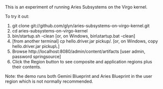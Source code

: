 This is an experiment of running Aries Subsystems on the Virgo kernel.

To try it out:

1. git clone git://github.com/glyn/aries-subsystems-on-virgo-kernel.git
2. cd aries-subsystems-on-virgo-kernel
3. bin/startup.sh -clean [or, on Windows, bin\startup.bat -clean]
4. [from another terminal] cp hello.driver.jar pickup/. [or, on Windows, copy hello.driver.jar pickup\\.]
5. Browse http://localhost:8080/admin/content/artifacts [user admin, password springsource]
6. Click the Region button to see composite and application regions plus their contents.

Note: the demo runs both Gemini Blueprint and Aries Blueprint in the user region which is not normally recommended.